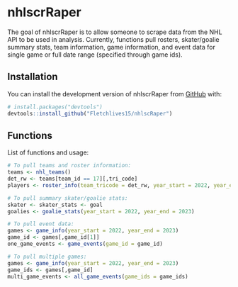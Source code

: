 
# nhlscrRaper

<!-- badges: start -->
<!-- badges: end -->

The goal of nhlscrRaper is to allow someone to scrape data from the NHL API to be used in analysis. Currently, functions pull rosters, skater/goalie summary stats, team information, game information, and event data for single game or full date range (specified through game ids).

## Installation

You can install the development version of nhlscrRaper from [GitHub](https://github.com/) with:

``` r
# install.packages("devtools")
devtools::install_github("Fletchlives15/nhlscRaper")
```

## Functions

List of functions and usage:

``` r
# To pull teams and roster information:
teams <- nhl_teams()
det_rw <- teams[team_id == 17][,tri_code]
players <- roster_info(team_tricode = det_rw, year_start = 2022, year_end = 2023)
```

``` r
# To pull summary skater/goalie stats:
skater <- skater_stats <- goal
goalies <- goalie_stats(year_start = 2022, year_end = 2023)

```

``` r
# To pull event data:
games <- game_info(year_start = 2022, year_end = 2023) 
game_id <- games[,game_id[1]]
one_game_events <- game_events(game_id = game_id)

# To pull multiple games:
games <- game_info(year_start = 2022, year_end = 2023) 
game_ids <- games[,game_id]
multi_game_events <- all_game_events(game_ids = game_ids)
```

